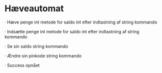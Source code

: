 # Hæveautomat

· Hæve penge
int metode for saldo int efter indtastning af string kommando

· Indsætte penge
int metode for saldo int efter indtastning af string kommando

· Se sin saldo
string kommando

· Ændre sin pinkode
string kommando

· Success
opnået
